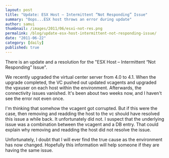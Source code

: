 ```yaml
---
layout: post
title: "Update: ESX Host – Intermittent “Not Responding” Issue"
summary: "Oops...ESX host throws an error during update"
author: samui
thumbnail: /images/2011/06/esxi-not-res.png
permalink: /blog/update-esx-host-intermittent-not-responding-issue/
date: "2011-06-22"
category: [daily]
published: true
---
```


There is an update and a resolution for the "ESX Host – Intermittent “Not Responding” Issue".

We recently upgraded the virtual center server from 4.0 to 4.1. When the upgrade completed, the VC pushed out updated vcagents and upgraded the vpxuser on each host within the environment. Afterwards, the connectivity issues vanished. It's been about two weeks now, and I haven't see the error not even once.

I'm thinking that somehow the vcagent got corrupted. But if this were the case, then removing and readding the host to the vc should have resolved this issue a while back. It unfortunately did not. I suspect that the underlying issue was a combination between the vcagent and a DB entry. That could explain why removing and readding the host did not resolve the issue.

Unfortunately, I doubt that I will ever find the true cause as the environment has now changed. Hopefully this information will help someone if they are having the same issue.
